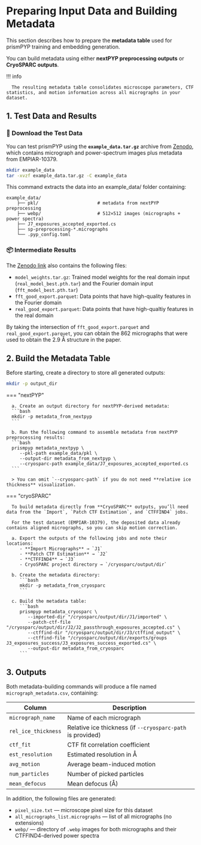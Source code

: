 # Preparing Input Data and Building Metadata

This section describes how to prepare the **metadata table** used for prismPYP training and embedding generation.  

You can build metadata using either **nextPYP preprocessing outputs** or **CryoSPARC outputs**.

!!! info

      The resulting metadata table consolidates microscope parameters, CTF statistics, and motion information across all micrographs in your dataset.

## 1. Test Data and Results

### 🧪 Download the Test Data

You can test prismPYP using the **`example_data.tar.gz`** archive from [Zenodo](https://doi.org/10.5281/zenodo.17161604),  
which contains micrograph and power-spectrum images plus metadata from EMPIAR-10379.

```bash
mkdir example_data
tar -xvzf example_data.tar.gz -C example_data
```

This command extracts the data into an example_data/ folder containing:

```
example_data/
    ├── pkl/                      # metadata from nextPYP preprocessing
    ├── webp/                     # 512×512 images (micrographs + power spectra)
    ├── J7_exposures_accepted_exported.cs
    ├── sp-preprocessing-*.micrographs
    └── .pyp_config.toml
```

### 📦 Intermediate Results

The [Zenodo link](https://doi.org/10.5281/zenodo.17161604) also contains the following files:

* ```model_weights.tar.gz```: Trained model weights for the real domain input (```real_model_best.pth.tar```) and the Fourier domain input (```fft_model_best.pth.tar```)
* ```fft_good_export.parquet```: Data points that have high-quality features in the Fourier domain
* ```real_good_export.parquet```: Data points that have high-qualtiy features in the real domain

By taking the intersection of ```fft_good_export.parquet``` and ```real_good_export.parquet```, you can obtain the 862 micrographs that were used to obtain the 2.9&nbsp;Å structure in the paper.

## 2. Build the Metadata Table

Before starting, create a directory to store all generated outputs:

```bash
mkdir -p output_dir
```

=== "nextPYP"

      a. Create an output directory for nextPYP-derived metadata:
      ```bash
      mkdir -p metadata_from_nextpyp
      ```

      b. Run the following command to assemble metadata from nextPYP preprocessing results:
      ```bash
      prismpyp metadata_nextpyp \
         --pkl-path example_data/pkl \
         --output-dir metadata_from_nextpyp \
         --cryosparc-path example_data/J7_exposures_accepted_exported.cs
      ```

      > You can omit `--cryosparc-path` if you do not need **relative ice thickness** visualization.

=== "cryoSPARC"

      To build metadata directly from **CryoSPARC** outputs, you’ll need data from the `Import`, `Patch CTF Estimation`, and `CTFFIND4` jobs.

      For the test dataset (EMPIAR-10379), the deposited data already contains aligned micrographs, so you can skip motion correction.

      a. Export the outputs of the following jobs and note their locations:
         - **Import Micrographs** → `J1`
         - **Patch CTF Estimation** → `J2`
         - **CTFFIND4** → `J3`
         - CryoSPARC project directory → `/cryosparc/output/dir`

      b. Create the metadata directory:
         ```bash
         mkdir -p metadata_from_cryosparc
         ```

      c. Build the metadata table:
         ```bash
         prismpyp metadata_cryosparc \
            --imported-dir "/cryosparc/output/dir/J1/imported" \
            --patch-ctf-file "/cryosparc/output/dir/J2/J2_passthrough_exposures_accepted.cs" \
            --ctffind-dir "/cryosparc/output/dir/J3/ctffind_output" \
            --ctffind-file "/cryosparc/output/dir/exports/groups J3_exposures_success/J3_exposures_success_exported.cs" \
            --output-dir metadata_from_cryosparc
         ```

## 3. Outputs

Both metadata-building commands will produce a file named `micrograph_metadata.csv`, containing:

| Column | Description |
|---------|--------------|
| `micrograph_name` | Name of each micrograph |
| `rel_ice_thickness` | Relative ice thickness (if `--cryosparc-path` is provided) |
| `ctf_fit` | CTF fit correlation coefficient |
| `est_resolution` | Estimated resolution in Å |
| `avg_motion` | Average beam-induced motion |
| `num_particles` | Number of picked particles |
| `mean_defocus` | Mean defocus (Å) |

In addition, the following files are generated:

- `pixel_size.txt` — microscope pixel size for this dataset  
- `all_micrographs_list.micrographs` — list of all micrographs (no extensions)  
- `webp/` — directory of `.webp` images for both micrographs and their CTFFIND4-derived power spectra
<!-- 
> For the remainder of this tutorial, we’ll assume you’re using the `metadata_from_nextpyp` directory.  
> You can easily switch to another dataset by setting `--metadata-path` to `metadata_from_nextpyp` or `metadata_from_cryosparc`, depending on your source. -->
